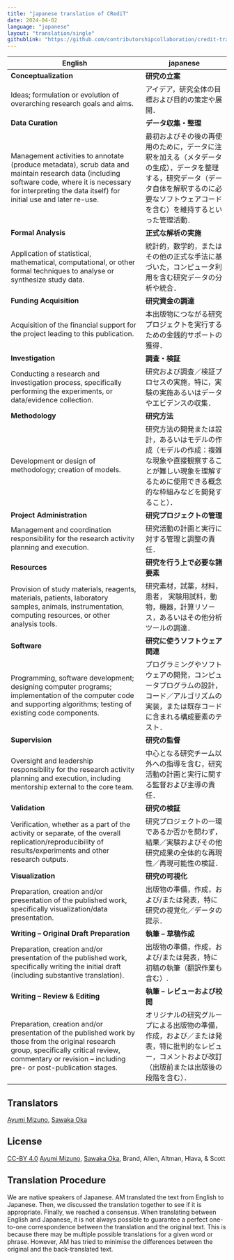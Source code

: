 ```yaml
---
title: "japanese translation of CRediT"
date: 2024-04-02
language: "japanese"
layout: "translation/single"
githublink: "https://github.com/contributorshipcollaboration/credit-translation/blob/main/translations/credit_translation_ja.json"
---
```


| English | japanese |
| --- | --- |
| **Conceptualization** | **研究の立案** |
| Ideas; formulation or evolution of overarching research goals and aims. | アイデア，研究全体の目標および目的の策定や展開． |
| **Data Curation** | **データ収集・整理** |
| Management activities to annotate (produce metadata), scrub data and maintain research data (including software code, where it is necessary for interpreting the data itself) for initial use and later re-use. | 最初およびその後の再使用のために，データに注釈を加える（メタデータの生成），データを整理する，研究データ（データ自体を解釈するのに必要なソフトウェアコードを含む）を維持するといった管理活動． |
| **Formal Analysis** | **正式な解析の実施** |
| Application of statistical, mathematical, computational, or other formal techniques to analyse or synthesize study data. | 統計的，数学的，またはその他の正式な手法に基づいた，コンピュータ利用を含む研究データの分析や統合． |
| **Funding Acquisition** | **研究資金の調達** |
| Acquisition of the financial support for the project leading to this publication. | 本出版物につながる研究プロジェクトを実行するための金銭的サポートの獲得． |
| **Investigation** | **調査・検証** |
| Conducting a research and investigation process, specifically performing the experiments, or data/evidence collection. | 研究および調査／検証プロセスの実施，特に，実験の実施あるいはデータやエビデンスの収集． |
| **Methodology** | **研究方法** |
| Development or design of methodology; creation of models. | 研究方法の開発または設計，あるいはモデルの作成（モデルの作成：複雑な現象や直接観察することが難しい現象を理解するために使用できる概念的な枠組みなどを開発すること）． |
| **Project Administration** | **研究プロジェクトの管理** |
| Management and coordination responsibility for the research activity planning and execution. | 研究活動の計画と実行に対する管理と調整の責任． |
| **Resources** | **研究を行う上で必要な諸要素** |
| Provision of study materials, reagents, materials, patients, laboratory samples, animals, instrumentation, computing resources, or other analysis tools. | 研究素材，試薬，材料，患者， 実験用試料，動物，機器，計算リソース，あるいはその他分析ツールの調達． |
| **Software** | **研究に使うソフトウェア関連** |
| Programming, software development; designing computer programs; implementation of the computer code and supporting algorithms; testing of existing code components. | プログラミングやソフトウェアの開発，コンピュータプログラムの設計，コード／アルゴリズムの実装，または既存コードに含まれる構成要素のテスト． |
| **Supervision** | **研究の監督** |
| Oversight and leadership responsibility for the research activity planning and execution, including mentorship external to the core team. | 中心となる研究チーム以外への指導を含む，研究活動の計画と実行に関する監督および主導の責任． |
| **Validation** | **研究の検証** |
| Verification, whether as a part of the activity or separate, of the overall replication/reproducibility of results/experiments and other research outputs. | 研究プロジェクトの一環であるか否かを問わず，結果／実験およびその他研究成果の全体的な再現性／再現可能性の検証． |
| **Visualization** | **研究の可視化** |
| Preparation, creation and/or presentation of the published work, specifically visualization/data presentation. | 出版物の準備，作成，および/または発表，特に研究の視覚化／データの提示． |
| **Writing – Original Draft Preparation** | **執筆 – 草稿作成** |
| Preparation, creation and/or presentation of the published work, specifically writing the initial draft (including substantive translation). | 出版物の準備，作成，および/または発表，特に初稿の執筆（翻訳作業も含む）. |
| **Writing – Review & Editing** | **執筆 – レビューおよび校閲** |
| Preparation, creation and/or presentation of the published work by those from the original research group, specifically critical review, commentary or revision – including pre- or post-publication stages. | オリジナルの研究グループによる出版物の準備，作成，および／または発表，特に批判的なレビュー，コメントおよび改訂（出版前または出版後の段階を含む）． |

## Translators

[Ayumi  Mizuno](https://orcid.org/0000-0003-0822-5637), [Sawaka  Oka](https://orcid.org/NA)


## License

[CC-BY 4.0](https://creativecommons.org/licenses/by/4.0/) [Ayumi  Mizuno](https://orcid.org/0000-0003-0822-5637), [Sawaka  Oka](https://orcid.org/NA), Brand, Allen, Altman, Hlava, & Scott
## Translation Procedure

We are native speakers of Japanese. AM translated the text from English to Japanese. Then, we discussed the translation together to see if it is appropriate. Finally, we reached a consensus. When translating between English and Japanese, it is not always possible to guarantee a perfect one-to-one correspondence between the translation and the original text. This is because there may be multiple possible translations for a given word or phrase. However, AM has tried to minimise the differences between the original and the back-translated text.

